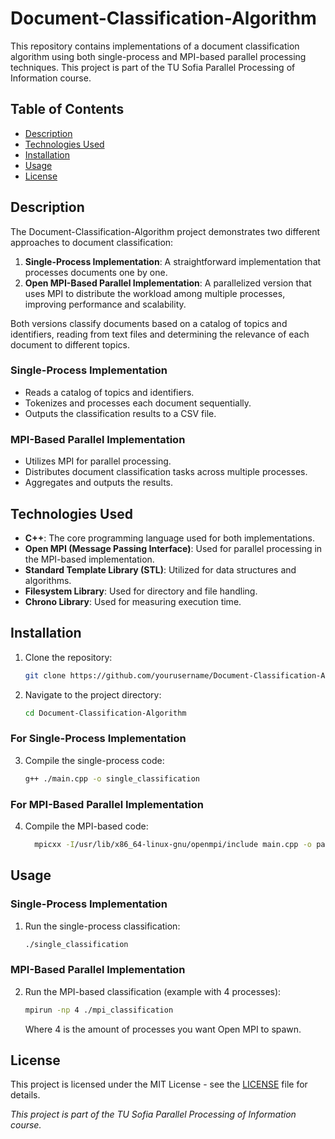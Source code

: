 # Document-Classification-Algorithm

This repository contains implementations of a document classification algorithm using both single-process and MPI-based parallel processing techniques. This project is part of the TU Sofia Parallel Processing of Information course.

## Table of Contents
- [Description](#description)
- [Technologies Used](#technologies-used)
- [Installation](#installation)
- [Usage](#usage)
- [License](#license)

## Description
The Document-Classification-Algorithm project demonstrates two different approaches to document classification:
1. **Single-Process Implementation**: A straightforward implementation that processes documents one by one.
2. **Open MPI-Based Parallel Implementation**: A parallelized version that uses MPI to distribute the workload among multiple processes, improving performance and scalability.

Both versions classify documents based on a catalog of topics and identifiers, reading from text files and determining the relevance of each document to different topics.

### Single-Process Implementation
- Reads a catalog of topics and identifiers.
- Tokenizes and processes each document sequentially.
- Outputs the classification results to a CSV file.

### MPI-Based Parallel Implementation
- Utilizes MPI for parallel processing.
- Distributes document classification tasks across multiple processes.
- Aggregates and outputs the results.

## Technologies Used
- **C++**: The core programming language used for both implementations.
- **Open MPI (Message Passing Interface)**: Used for parallel processing in the MPI-based implementation.
- **Standard Template Library (STL)**: Utilized for data structures and algorithms.
- **Filesystem Library**: Used for directory and file handling.
- **Chrono Library**: Used for measuring execution time.

## Installation
1. Clone the repository:
    ```sh
    git clone https://github.com/yourusername/Document-Classification-Algorithm.git
    ```
2. Navigate to the project directory:
    ```sh
    cd Document-Classification-Algorithm
    ```

### For Single-Process Implementation
3. Compile the single-process code:
    ```sh
    g++ ./main.cpp -o single_classification
    ```

### For MPI-Based Parallel Implementation
4. Compile the MPI-based code:
    ```sh
      mpicxx -I/usr/lib/x86_64-linux-gnu/openmpi/include main.cpp -o parallel
    ```

## Usage
### Single-Process Implementation
1. Run the single-process classification:
    ```sh
    ./single_classification
    ```

### MPI-Based Parallel Implementation
2. Run the MPI-based classification (example with 4 processes):
    ```sh
    mpirun -np 4 ./mpi_classification
    ```
    Where 4 is the amount of processes you want Open MPI to spawn.
   
## License
This project is licensed under the MIT License - see the [LICENSE](LICENSE) file for details.


*This project is part of the TU Sofia Parallel Processing of Information course.*
